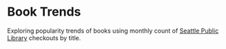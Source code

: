 # Book Trends

Exploring popularity trends of books using monthly count of [Seattle Public Library](https://data.seattle.gov/Community/Checkouts-by-Title/tmmm-ytt6/data) checkouts by title.